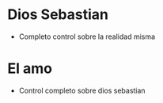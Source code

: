 # Dios Sebastian

* Completo control sobre la realidad misma

# El amo

* Control completo sobre dios sebastian
